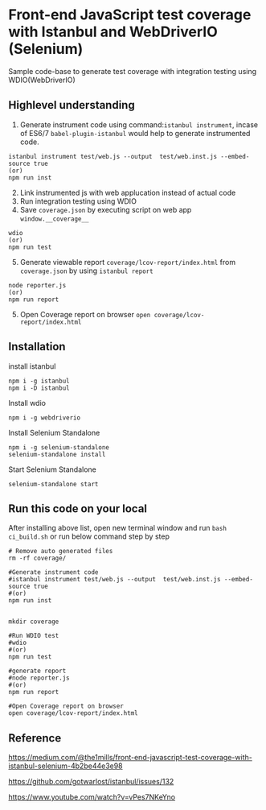 # Front-end JavaScript test coverage with Istanbul and WebDriverIO (Selenium)

Sample code-base to generate test coverage with integration testing using WDIO(WebDriverIO)

## Highlevel understanding

1. Generate instrument code using command:`istanbul instrument`, incase of ES6/7 `babel-plugin-istanbul` would help to generate instrumented code. 

```
istanbul instrument test/web.js --output  test/web.inst.js --embed-source true
(or)
npm run inst
```

2. Link instrumented js with web applucation instead of actual code
3. Run integration testing using WDIO 
4. Save `coverage.json` by executing script on web app `window.__coverage__`
```
wdio
(or)
npm run test
```
5. Generate viewable report `coverage/lcov-report/index.html` from `coverage.json` by using `istanbul report`
```
node reporter.js
(or)
npm run report
```
5. Open Coverage report on browser `open coverage/lcov-report/index.html`


## Installation

install istanbul
```
npm i -g istanbul
npm i -D istanbul
```

Install wdio
```
npm i -g webdriverio
```

Install Selenium Standalone
```
npm i -g selenium-standalone
selenium-standalone install
```

Start Selenium Standalone
```
selenium-standalone start
```
## Run this code on your local
After installing above list, open new terminal window and run `bash ci_build.sh` or run below command step by step

```
# Remove auto generated files
rm -rf coverage/

#Generate instrument code
#istanbul instrument test/web.js --output  test/web.inst.js --embed-source true
#(or)
npm run inst


mkdir coverage

#Run WDIO test 
#wdio
#(or)
npm run test

#generate report 
#node reporter.js
#(or)
npm run report

#Open Coverage report on browser
open coverage/lcov-report/index.html 
```

## Reference
https://medium.com/@the1mills/front-end-javascript-test-coverage-with-istanbul-selenium-4b2be44e3e98

https://github.com/gotwarlost/istanbul/issues/132

https://www.youtube.com/watch?v=vPes7NKeYno
